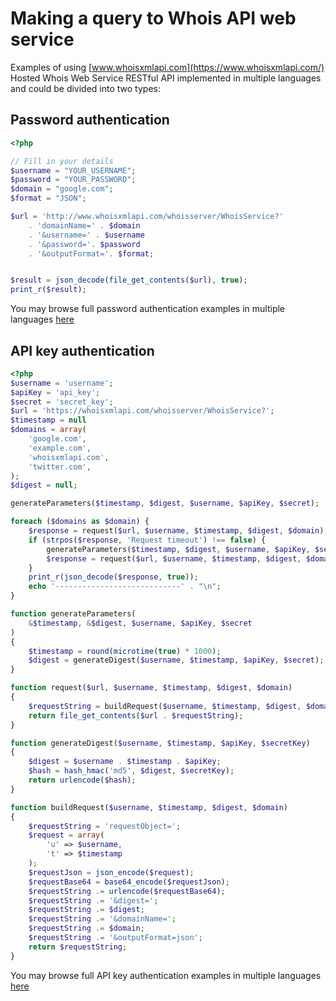 # Making a query to Whois API web service

Examples of using [www.whoisxmlapi.com](https://www.whoisxmlapi.com/) Hosted Whois Web Service RESTful API
implemented in multiple languages and could be divided into two types:


## Password authentication

```php
<?php

// Fill in your details
$username = "YOUR_USERNAME";
$password = "YOUR_PASSWORD";
$domain = "google.com";
$format = "JSON";

$url = 'http://www.whoisxmlapi.com/whoisserver/WhoisService?' 
    . 'domainName=' . $domain 
    . '&username=' . $username 
    . '&password='. $password 
    . '&outputFormat='. $format;


$result = json_decode(file_get_contents($url), true);
print_r($result);
```

You may browse full password authentication examples in multiple languages 
[here](https://github.com/whois-api-llc/whoisxmlapi-samples/tree/master/password)


## API key authentication

```php
<?php
$username = 'username';
$apiKey = 'api_key';
$secret = 'secret_key';
$url = 'https://whoisxmlapi.com/whoisserver/WhoisService?';
$timestamp = null
$domains = array(
    'google.com',
    'example.com',
    'whoisxmlapi.com',
    'twitter.com',
);
$digest = null;

generateParameters($timestamp, $digest, $username, $apiKey, $secret);

foreach ($domains as $domain) {
    $response = request($url, $username, $timestamp, $digest, $domain);
    if (strpos($response, 'Request timeout') !== false) {
        generateParameters($timestamp, $digest, $username, $apiKey, $secret);
        $response = request($url, $username, $timestamp, $digest, $domain);
    }
    print_r(json_decode($response, true));
    echo '----------------------------' . "\n";
}

function generateParameters(
    &$timestamp, &$digest, $username, $apiKey, $secret
)
{
    $timestamp = round(microtime(true) * 1000);
    $digest = generateDigest($username, $timestamp, $apiKey, $secret);
}

function request($url, $username, $timestamp, $digest, $domain)
{
    $requestString = buildRequest($username, $timestamp, $digest, $domain);
    return file_get_contents($url . $requestString);
}

function generateDigest($username, $timestamp, $apiKey, $secretKey)
{
    $digest = $username . $timestamp . $apiKey;
    $hash = hash_hmac('md5', $digest, $secretKey);
    return urlencode($hash);
}

function buildRequest($username, $timestamp, $digest, $domain)
{
    $requestString = 'requestObject=';
    $request = array(
        'u' => $username,
        't' => $timestamp
    );
    $requestJson = json_encode($request);
    $requestBase64 = base64_encode($requestJson);
    $requestString .= urlencode($requestBase64);
    $requestString .= '&digest=';
    $requestString .= $digest;
    $requestString .= '&domainName=';
    $requestString .= $domain;
    $requestString .= '&outputFormat=json';
    return $requestString;
}
```

You may browse full API key authentication examples in multiple languages 
[here](https://github.com/whois-api-llc/whoisxmlapi-samples/tree/master/apikey)
